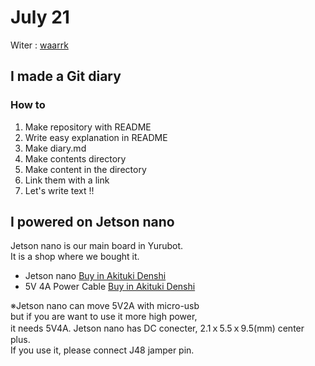 # July 21
Witer : [waarrk](https://twitter.com/waarrk)

## I made a Git diary
### How to
1. Make repository with README
2. Write easy explanation in README
3. Make diary.md
4. Make contents directory
5. Make content in the directory
6. Link them with a link
7. Let's write text !!

## I powered on Jetson nano
Jetson nano is our main board in Yurubot.  
It is a shop where we bought it.
* Jetson nano [Buy in Akituki Denshi](http://akizukidenshi.com/catalog/g/gM-14393/)
* 5V 4A Power Cable [Buy in Akituki Denshi](http://akizukidenshi.com/catalog/g/gM-06238/)

※Jetson nano can move 5V2A with micro-usb  
but if you are want to use it more high power,  
it needs 5V4A. Jetson nano has DC conecter, 2.1ｘ5.5ｘ9.5(mm) center plus.  
If you use it, please connect J48 jamper pin.
